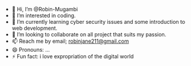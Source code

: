 - 👋 Hi, I’m @Robin-Mugambi
- 👀 I’m interested in coding.
- 🌱 I’m currently learning cyber security issues and some introduction to web development.
- 💞️ I’m looking to collaborate on all project that suits my passion.
- 📫 Reach me by email; robinjane211@gmail.com
- 😄 Pronouns: ...
- ⚡ Fun fact: i love expropriation of the digital world 

<!---
Robin-Mugambi/Robin-Mugambi is a ✨ special ✨ repository because its `README.md` (this file) appears on your GitHub profile.
You can click the Preview link to take a look at your changes.
--->
